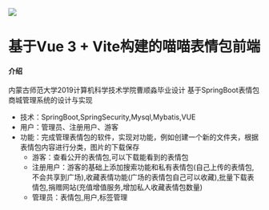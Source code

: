 ![](logo.svg)
# 基于Vue 3 + Vite构建的喵喵表情包前端

#### 介绍

内蒙古师范大学2019计算机科学技术学院曹顺淼毕业设计
基于SpringBoot表情包商城管理系统的设计与实现
- 技术：SpringBoot,SpringSecurity,Mysql,Mybatis,VUE
- 用户：管理员、注册用户、游客
- 功能：完成管理表情包的软件，实现对功能，例如创建一个新的文件夹，根据表情包内容进行分类，图片的下载保存
    - 游客：查看公开的表情包,可以下载能看到的表情包
    - 注册用户：游客的基础上添加搜索功能和私有表情包(自己上传的表情包,不会共享到广场),收藏表情功能(广场的表情包自己可以收藏),批量下载表情包,捐赠网站(充值增值服务,增加私人收藏表情包数量)
    - 管理员：表情包,用户,标签管理